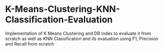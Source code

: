 # K-Means-Clustering-KNN-Classification-Evaluation
Implementation of K Means Clustering and DB Index to evaluate it from scratch as well as KNN Classification and its evaluation using F1, Precision and Recall from scratch
